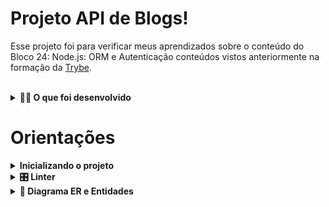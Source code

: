 # Projeto API de Blogs!

Esse projeto foi para verificar meus aprendizados sobre o conteúdo do Bloco 24: Node.js: ORM e Autenticação conteúdos vistos anteriormente na formação da [Trybe](https://www.betrybe.com/). 

<br />

<details>
  <summary><strong>👨‍💻 O que foi desenvolvido</strong></summary>

  Neste projeto desenvolvi uma API e um banco de dados para a produção de conteúdo para um blog! 

  Aplicação feita em `Node.js` usando o pacote `sequelize` para fazer `CRUD` de posts.

  1. Endpoints estão conectados ao seu banco de dados seguindo os princípios do REST;

  2. Para fazer um post é necessário usuário e login, portanto é trabalhada a **relação entre** `user` e `post`; 

  3. É utilizada categorias para os posts, trabalhando, assim, a **relação de** `posts` para `categories` e de `categories` para `posts`.

<br />
</details>

# Orientações

<details>
  <summary><strong>Inicializando o projeto</strong></summary>

  > :information_source: Instale as dependências com `npm install`

  - **✨ Dica:** Para rodar o projeto desta forma, obrigatoriamente você deve ter o `node` instalado em seu computador.
  - **✨ Dica:** O avaliador espera que a versão do `node` utilizada seja a 16.
  
  > :information_source: Através do Sequelize crie o banco e gere as tabelas `npm run prestart` e popule as tabelas com `npm run seed`. 

    #### Scripts prontos

    - Deleta o banco de dados:
    "drop": "npx sequelize-cli db:drop"

    - Cria o banco e gera as tabelas:
    "prestart": "npx sequelize-cli db:create && npx sequelize-cli db:migrate"

    - Insere dados/Popula a tabela:
    "seed": "npx sequelize-cli db:seed:all"
  
  ---

  **Você irá precisar configurar as variáveis de ambiente para uso do MySQL.** Você pode usar esse [Conteúdo de variáveis de ambiente com NodeJS](https://blog.rocketseat.com.br/variaveis-ambiente-nodejs/) como referência.

  O arquivo a seguir, contém um modelo das variáveis de ambiente utilizadas no projeto. Para o contexto de teste local, é importante configurar as variáveis: `MYSQL_HOST`, `MYSQL_PORT`, `MYSQL_USER`, `MYSQL_PASSWORD`:

  > 👉 `.env.example`
  ```env
  #### SERVER VARS
  NODE_ENV=development
  API_PORT=3000

  #### DATABASE VARS
  MYSQL_HOST=localhost
  MYSQL_PORT=3306
  MYSQL_DB_NAME=blogs-api
  MYSQL_USER=root
  MYSQL_PASSWORD=password

  #### SECRECT VARS
  JWT_SECRET=suaSenhaSecreta
  ```
  
  <br/>
</details>

<details>
  <summary><strong>🎛 Linter</strong></summary>

  Para garantir a qualidade do código, usaremos o [ESLint](https://eslint.org/) para fazer a sua análise estática.

  Este projeto já vem com as dependências relacionadas ao _linter_ configuradas pela [Trybe](https://www.betrybe.com/) nos arquivos `package.json` nos seguintes caminhos:

  - `blogs-api/package.json`

<br />
</details>

<details>
  <summary  id="diagrama"><strong>🎲 Diagrama ER e Entidades</strong></summary>

  #### Diagrama de Entidade-Relacionamento

  Para orientar a construção das tabelas através do ORM, utilize o *DER* a seguir:

  ![DER](./public/der.png)

  ---

  #### Formato das entidades

  O seu projeto deverá usar o `ORM Sequelize` para criar e atualizar o seu banco de dados. 

  Os primeiros requisitos do projeto devem orientar a produção de suas migrations para gerar:

  - Uma tabela chamada **Users**, contendo dados com a seguinte estrutura:

    ```json
    {
      "id": 1,
      "displayName": "Brett Wiltshire",
      "email": "brett@email.com", // tem quer ser único
      "password": "123456",
      "image": "http://4.bp.blogspot.com/_YA50adQ-7vQ/S1gfR_6ufpI/AAAAAAAAAAk/1ErJGgRWZDg/S45/brett.png"
    }
    ```
  - Uma tabela chamada **Categories**, contendo dados com a seguinte estrutura:

    ```json
    {
      "id": 18,
      "name": "News"
    }
    ```

  - Uma tabela chamada **BlogPosts**, contendo dados com a seguinte estrutura:

    ```json
    {
      "id": 21,
      "title": "Latest updates, August 1st",
      "content": "The whole text for the blog post goes here in this key",
      "userId": 14, // Chave estrangeira, referenciando o id de `Users`
      "published": "2011-08-01T19:58:00.000Z",
      "updated": "2011-08-01T19:58:51.947Z",
    }
    ```

  - Uma tabela chamada **PostCategories**, contendo uma **chave primária composta** utilizando os dois atributos da estrutura:

    ```json
    {
      "postId": 50, // Chave primária e estrangeira, referenciando o id de `BlogPosts`
      "categoryId": 20 // Chave primária e estrangeira, referenciando o id de `Categories`
    }
    ```
    *Os dados acima são fictícios, e estão aqui apenas como exemplo* 

    ---

<br />
</details>
